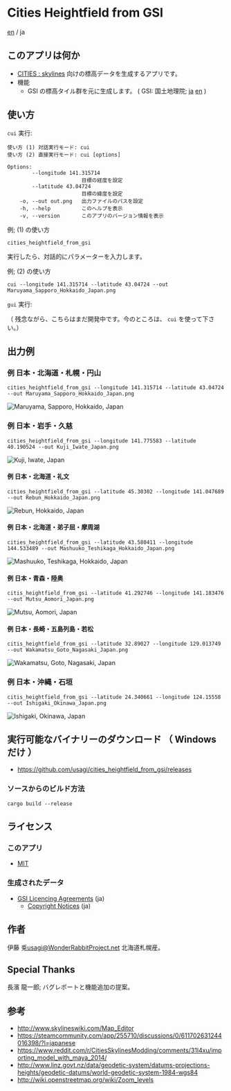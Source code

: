 # Cities Heightfield from GSI

[en](README.md) / ja

## このアプリは何か

- [CITIES : skylines](http://store.steampowered.com/app/255710) 向けの標高データを生成するアプリです。
- 機能
    - GSI の標高タイル群を元に生成します。 ( GSI: 国土地理院; [ja](http://www.gsi.go.jp/) [en](http://www.gsi.go.jp/ENGLISH/) )

## 使い方

`cui` 実行:

```
使い方 (1) 対話実行モード: cui
使い方 (2) 直接実行モード: cui [options]

Options:
        --longitude 141.315714
                        目標の経度を設定
        --latitude 43.04724
                        目標の緯度を設定
    -o, --out out.png   出力ファイルのパスを設定
    -h, --help          このヘルプを表示
    -v, --version       このアプリのバージョン情報を表示
```

例; (1) の使い方

```
cities_heightfield_from_gsi
```

実行したら、対話的にパラメーターを入力します。

例; (2) の使い方

```
cui --longitude 141.315714 --latitude 43.04724 --out Maruyama_Sapporo_Hokkaido_Japan.png
```

`gui` 実行:

（ 残念ながら、こちらはまだ開発中です。今のところは、 `cui` を使って下さい。）

## 出力例

### 例 日本・北海道・札幌・円山

```
cities_heightfield_from_gsi --longitude 141.315714 --latitude 43.04724 --out Maruyama_Sapporo_Hokkaido_Japan.png
```

![Maruyama, Sapporo, Hokkaido, Japan](image/Maruyama_Sapporo_Hokkaido_Japan.png)

### 例 日本・岩手・久慈

```
cities_heightfield_from_gsi --longitude 141.775583 --latitude 40.190524 --out Kuji_Iwate_Japan.png
```

![Kuji, Iwate, Japan](image/Kuji_Iwate_Japan.png)

#### 例 日本・北海道・礼文

```
cities_heightfield_from_gsi --latitude 45.30302 --longitude 141.047689 --out Rebun_Hokkaido_Japan.png
```

![Rebun, Hokkaido, Japan](image/Rebun_Hokkaido_Japan.png)

#### 例 日本・北海道・弟子屈・摩周湖

```
cities_heightfield_from_gsi --latitude 43.580411 --longitude 144.533489 --out Mashuuko_Teshikaga_Hokkaido_Japan.png
```

![Mashuuko, Teshikaga, Hokkaido, Japan](image/Mashuuko_Teshikaga_Hokkaido_Japan.png)

#### 例 日本・青森・陸奥

```
citis_heightfield_from_gsi --latitude 41.292746 --longitude 141.183476 --out Mutsu_Aomori_Japan.png
```

![Mutsu, Aomori, Japan](image/Mutsu_Aomori_Japan.png)

#### 例 日本・長崎・五島列島・若松

```
citis_heightfield_from_gsi --latitude 32.89027 --longitude 129.013749 --out Wakamatsu_Goto_Nagasaki_Japan.png
```

![Wakamatsu, Goto, Nagasaki, Japan](image/Wakamatsu_Goto_Nagasaki_Japan.png)

### 例 日本・沖縄・石垣

```
citis_heightfield_from_gsi --latitude 24.340661 --longitude 124.15558 --out Ishigaki_Okinawa_Japan.png
```
![Ishigaki, Okinawa, Japan](image/Ishigaki_Okinawa_Japan.png)

## 実行可能なバイナリーのダウンロード （ Windows だけ ）

- https://github.com/usagi/cities_heightfield_from_gsi/releases

### ソースからのビルド方法

```
cargo build --release
```

## ライセンス

### このアプリ

- [MIT](LICENCE.md)

### 生成されたデータ

- [GSI Licencing Agreements](http://www.gsi.go.jp/LAW/2930-index.html) (ja)
    - [Copyright Notices](http://www.gsi.go.jp/LAW/2930-meizi.html) (ja)

## 作者

伊藤 兎<usagi@WonderRabbitProject.net>
北海道札幌産。

## Special Thanks

長濱 龍一郎; バグレポートと機能追加の提案。

## 参考

- http://www.skylineswiki.com/Map_Editor
- https://steamcommunity.com/app/255710/discussions/0/611702631244016398/?l=japanese
- https://www.reddit.com/r/CitiesSkylinesModding/comments/31l4xu/importing_model_with_maya_2014/
- http://www.linz.govt.nz/data/geodetic-system/datums-projections-heights/geodetic-datums/world-geodetic-system-1984-wgs84
- http://wiki.openstreetmap.org/wiki/Zoom_levels
